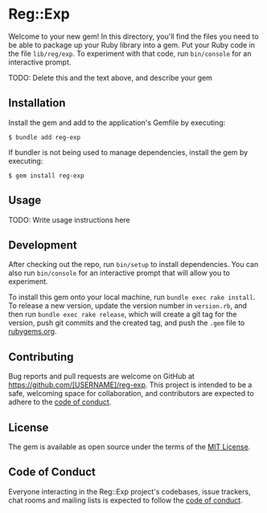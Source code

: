 # Reg::Exp

Welcome to your new gem! In this directory, you'll find the files you need to be able to package up your Ruby library into a gem. Put your Ruby code in the file `lib/reg/exp`. To experiment with that code, run `bin/console` for an interactive prompt.

TODO: Delete this and the text above, and describe your gem

## Installation

Install the gem and add to the application's Gemfile by executing:

    $ bundle add reg-exp

If bundler is not being used to manage dependencies, install the gem by executing:

    $ gem install reg-exp

## Usage

TODO: Write usage instructions here

## Development

After checking out the repo, run `bin/setup` to install dependencies. You can also run `bin/console` for an interactive prompt that will allow you to experiment.

To install this gem onto your local machine, run `bundle exec rake install`. To release a new version, update the version number in `version.rb`, and then run `bundle exec rake release`, which will create a git tag for the version, push git commits and the created tag, and push the `.gem` file to [rubygems.org](https://rubygems.org).

## Contributing

Bug reports and pull requests are welcome on GitHub at https://github.com/[USERNAME]/reg-exp. This project is intended to be a safe, welcoming space for collaboration, and contributors are expected to adhere to the [code of conduct](https://github.com/[USERNAME]/reg-exp/blob/master/CODE_OF_CONDUCT.md).

## License

The gem is available as open source under the terms of the [MIT License](https://opensource.org/licenses/MIT).

## Code of Conduct

Everyone interacting in the Reg::Exp project's codebases, issue trackers, chat rooms and mailing lists is expected to follow the [code of conduct](https://github.com/[USERNAME]/reg-exp/blob/master/CODE_OF_CONDUCT.md).
